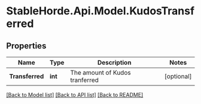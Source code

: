 # StableHorde.Api.Model.KudosTransferred

## Properties

Name | Type | Description | Notes
------------ | ------------- | ------------- | -------------
**Transferred** | **int** | The amount of Kudos tranferred | [optional] 

[[Back to Model list]](../README.md#documentation-for-models) [[Back to API list]](../README.md#documentation-for-api-endpoints) [[Back to README]](../README.md)


